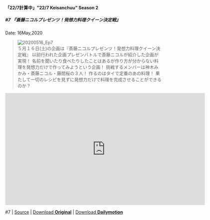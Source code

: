 #### 「22/7計算中」"22/7 Keisanchuu" Season 2

##### #7 『斎藤ニコルプレゼンツ！発想力料理クイーン決定戦』
Date: 16May,2020
>![20200516_Ep7](20200516_Ep7.PNG)  
５月１６日(土)の企画は『斎藤ニコルプレゼンツ！発想力料理クイーン決定戦』
以前行われた企画プレゼンバトルで斎藤ニコルが紹介した企画が実現！
名前を聞いたり食べたりしたことはあるが作り方が分からない料理を発想力だけで作ってみようという企画！
挑戦するメンバーは神木みかみ・斎藤ニコル・藤間桜の３人！
作るのはタイで定番のあの料理！
果たして一切のレシピを見ずに発想力だけで料理を完成させることができるのか？  
<iframe frameborder="0" width="640" height="360" src="https://www.dailymotion.com/embed/video/x7tzkj1" allowfullscreen allow="autoplay"></iframe>

#7 | [Source](https://www.facebook.com/nanabunnoID/photos/a.596906514009115/1149963888703372) | [Download **Original**](https://drive.google.com/file/d/1ieOBkhaUiKTsaY8kFCd5hxP1fJ5rCagY/view?fbclid=IwAR2dOTdJFt7mGmvYl2z81IUWfsCPosUCwXtrVhsvKpoHcH7z5hqBMiYC-mY) | [Download **Dailymotion**](https://dai.ly/x7tzkj1)
